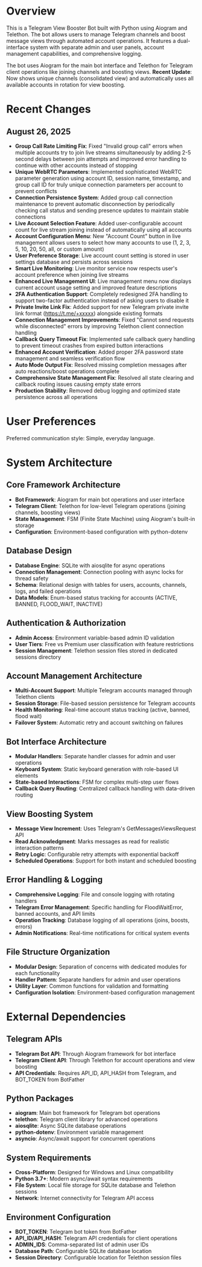 # Overview

This is a Telegram View Booster Bot built with Python using Aiogram and Telethon. The bot allows users to manage Telegram channels and boost message views through automated account operations. It features a dual-interface system with separate admin and user panels, account management capabilities, and comprehensive logging.

The bot uses Aiogram for the main bot interface and Telethon for Telegram client operations like joining channels and boosting views. **Recent Update**: Now shows unique channels (consolidated view) and automatically uses all available accounts in rotation for view boosting.

# Recent Changes

## August 26, 2025
- **Group Call Rate Limiting Fix**: Fixed "Invalid group call" errors when multiple accounts try to join live streams simultaneously by adding 2-5 second delays between join attempts and improved error handling to continue with other accounts instead of stopping
- **Unique WebRTC Parameters**: Implemented sophisticated WebRTC parameter generation using account ID, session name, timestamp, and group call ID for truly unique connection parameters per account to prevent conflicts
- **Connection Persistence System**: Added group call connection maintenance to prevent automatic disconnection by periodically checking call status and sending presence updates to maintain stable connections
- **Live Account Selection Feature**: Added user-configurable account count for live stream joining instead of automatically using all accounts
- **Account Configuration Menu**: New "Account Count" button in live management allows users to select how many accounts to use (1, 2, 3, 5, 10, 20, 50, all, or custom amount)
- **User Preference Storage**: Live account count setting is stored in user settings database and persists across sessions
- **Smart Live Monitoring**: Live monitor service now respects user's account preference when joining live streams
- **Enhanced Live Management UI**: Live management menu now displays current account usage setting and improved feature descriptions
- **2FA Authentication Support**: Completely redesigned 2FA handling to support two-factor authentication instead of asking users to disable it
- **Private Invite Link Fix**: Added support for new Telegram private invite link format (https://t.me/+xxxxx) alongside existing formats
- **Connection Management Improvements**: Fixed "Cannot send requests while disconnected" errors by improving Telethon client connection handling
- **Callback Query Timeout Fix**: Implemented safe callback query handling to prevent timeout crashes from expired button interactions
- **Enhanced Account Verification**: Added proper 2FA password state management and seamless verification flow
- **Auto Mode Output Fix**: Resolved missing completion messages after auto reactions/boost operations complete
- **Comprehensive State Management Fix**: Resolved all state clearing and callback routing issues causing empty state errors
- **Production Stability**: Removed debug logging and optimized state persistence across all operations

# User Preferences

Preferred communication style: Simple, everyday language.

# System Architecture

## Core Framework Architecture
- **Bot Framework**: Aiogram for main bot operations and user interface
- **Telegram Client**: Telethon for low-level Telegram operations (joining channels, boosting views)
- **State Management**: FSM (Finite State Machine) using Aiogram's built-in storage
- **Configuration**: Environment-based configuration with python-dotenv

## Database Design
- **Database Engine**: SQLite with aiosqlite for async operations
- **Connection Management**: Connection pooling with async locks for thread safety
- **Schema**: Relational design with tables for users, accounts, channels, logs, and failed operations
- **Data Models**: Enum-based status tracking for accounts (ACTIVE, BANNED, FLOOD_WAIT, INACTIVE)

## Authentication & Authorization
- **Admin Access**: Environment variable-based admin ID validation
- **User Tiers**: Free vs Premium user classification with feature restrictions
- **Session Management**: Telethon session files stored in dedicated sessions directory

## Account Management Architecture
- **Multi-Account Support**: Multiple Telegram accounts managed through Telethon clients
- **Session Storage**: File-based session persistence for Telegram accounts
- **Health Monitoring**: Real-time account status tracking (active, banned, flood wait)
- **Failover System**: Automatic retry and account switching on failures

## Bot Interface Architecture
- **Modular Handlers**: Separate handler classes for admin and user operations
- **Keyboard System**: Static keyboard generation with role-based UI elements
- **State-based Interactions**: FSM for complex multi-step user flows
- **Callback Query Routing**: Centralized callback handling with data-driven routing

## View Boosting System
- **Message View Increment**: Uses Telegram's GetMessagesViewsRequest API
- **Read Acknowledgment**: Marks messages as read for realistic interaction patterns
- **Retry Logic**: Configurable retry attempts with exponential backoff
- **Scheduled Operations**: Support for both instant and scheduled boosting

## Error Handling & Logging
- **Comprehensive Logging**: File and console logging with rotating handlers
- **Telegram Error Management**: Specific handling for FloodWaitError, banned accounts, and API limits
- **Operation Tracking**: Database logging of all operations (joins, boosts, errors)
- **Admin Notifications**: Real-time notifications for critical system events

## File Structure Organization
- **Modular Design**: Separation of concerns with dedicated modules for each functionality
- **Handler Pattern**: Separate handlers for admin and user operations
- **Utility Layer**: Common functions for validation and formatting
- **Configuration Isolation**: Environment-based configuration management

# External Dependencies

## Telegram APIs
- **Telegram Bot API**: Through Aiogram framework for bot interface
- **Telegram Client API**: Through Telethon for account operations and view boosting
- **API Credentials**: Requires API_ID, API_HASH from Telegram, and BOT_TOKEN from BotFather

## Python Packages
- **aiogram**: Main bot framework for Telegram bot operations
- **telethon**: Telegram client library for advanced operations
- **aiosqlite**: Async SQLite database operations
- **python-dotenv**: Environment variable management
- **asyncio**: Async/await support for concurrent operations

## System Requirements
- **Cross-Platform**: Designed for Windows and Linux compatibility
- **Python 3.7+**: Modern async/await syntax requirements
- **File System**: Local file storage for SQLite database and Telethon sessions
- **Network**: Internet connectivity for Telegram API access

## Environment Configuration
- **BOT_TOKEN**: Telegram bot token from BotFather
- **API_ID/API_HASH**: Telegram API credentials for client operations
- **ADMIN_IDS**: Comma-separated list of admin user IDs
- **Database Path**: Configurable SQLite database location
- **Session Directory**: Configurable location for Telethon session files